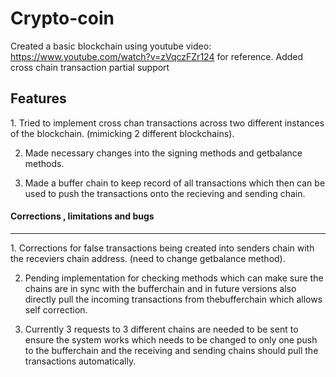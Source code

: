 # Crypto-coin


Created a basic blockchain using youtube video: https://www.youtube.com/watch?v=zVqczFZr124 for reference.
Added cross chain transaction partial support

<h2>Features</h2>
<p>
1. Tried to implement cross chan transactions across two different instances of the blockchain. (mimicking 2 different blockchains).
  
2.  Made necessary changes into the signing methods and getbalance methods.

3. Made a buffer chain to keep record of all transactions which then can be used to push the transactions onto the recieving and sending chain. </p>


<h4>Corrections , limitations and bugs</h4>
<hr>
<p>
1. Corrections for false transactions being created into senders chain with the receviers chain address. (need to change getbalance method).
  
2. Pending implementation for checking methods which can make sure the chains are in sync with the bufferchain and in future versions also directly pull the incoming transactions from thebufferchain which allows self correction.
  
3. Currently 3 requests to 3 different chains are needed to be sent to ensure the system works which needs to be changed to only one push to the bufferchain and the    receiving and sending chains should pull the transactions automatically.
</p>
